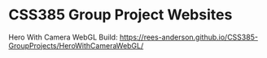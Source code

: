 # CSS385 Group Project Websites

Hero With Camera WebGL Build: <https://rees-anderson.github.io/CSS385-GroupProjects/HeroWithCameraWebGL/>
